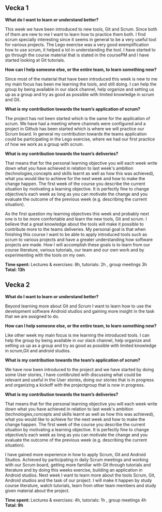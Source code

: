 ## Vecka 1

**What do I want to learn or understand better?** 

This week we have been introduced to new tools, Git and Scrum. Since both of them are new to me I want to learn how to practice them both. I find scrum specially interesting since it seems in general to be a very useful tool for various projects. The Lego exercise was a very good exemplification how to use scrum, it helped a lot in understanding the tool. I have started to go through the course material that is stated in the coursePM and I have started looking at Git tutorials. 

**How can I help someone else, or the entire team, to learn something new?**

Since most of the material that have been introduced this week is new to me my main focus has been me learning the tools, and still doing. I can help the group by being available in our slack channel, help organize and setting us up as a group and try as good as possible with limited knowledge in scrum and Git. 

**What is my contribution towards the team’s application of scrum?**

The project has not been started which is the same for the application of scrum. We have had a meeting where channels were configured and a project in Github has been started which is where we will practice our Scrum board. In general my contribution towards the teams application could be participating in the Lego exercise, where we had our first practice of how we work as a group with scrum. 

**What is my contribution towards the team’s deliveries?**

That means that for the personal learning objective you will each week write down what you have achieved in relation to last week's ambition (technologies,concepts and skills learnt as well as how this was achieved), what you would like to achieve for the next week and how to make the change happen. The first week of the course you describe the current situation by motivating a learning objective. It is perfectly fine to change objective/s each week as long as you can motivate the change and you evaluate the outcome of the previous week (e.g. describing the current situation).

As the first question my learning objectives this week and probably next one is to be more comfortable and learn the new tools, Git and scrum. I believe that a great knowledge about the tools will make it possible to contribute more to the teams deliveries. My personal goal is that when finishing this course I want to be able to apply introduced tools such as scrum to various projects and have a greater understanding how software projects are made. How I will accomplish these goals is to learn from our course literature, various tutorials, our team and our own work and by experimenting with the tools on my own. 

**Time spent:** Lectures & exercises: 8h, tutorials: 2h , group meetings 3h **Total: 13h**



## Vecka 2

**What do I want to learn or understand better?** 

Beyond learning more about Git and Scrum I want to learn how to use the development software Android studios and gaining more insight in the task that we are assigned to do.

**How can I help someone else, or the entire team, to learn something new?**

Like other week my main focus is me learning the introduced tools. I can help the group by being available in our slack channel, help organize and setting us up as a group and try as good as possible with limited knowledge in scrum,Git and android studios. 

**What is my contribution towards the team’s application of scrum?**

We have now been introduced to the project and we have started by doing some User stories, I have contibruted with discussing what could be relevant and useful in the User stories, doing our stories that is in progress and organizing a kickoff with the projectgroup that is now in progress.

**What is my contribution towards the team’s deliveries?**

That means that for the personal learning objective you will each week write down what you have achieved in relation to last week's ambition (technologies,concepts and skills learnt as well as how this was achieved), what you would like to achieve for the next week and how to make the change happen. The first week of the course you describe the current situation by motivating a learning objective. It is perfectly fine to change objective/s each week as long as you can motivate the change and you evaluate the outcome of the previous week (e.g. describing the current situation).

I have gained more experience in how to apply Scrum, Git and Android Studios. Achieved by participating in daily Scrum meetings and working with our Scrum board, getting more familiar with Git through tutorials and literature and by doing this weeks exercise, building an application in Android studios. Next week I want to learn more about the tools Scrum, Git, Android studios and the task of our project. I will make it happen by study course literature, watch tutorials, learn from other team members and study given material about the project.  

**Time spent:** Lectures & exercises: 4h, tutorials: 1h , group meetings 4h **Total: 9h**

